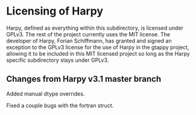 # Licensing of Harpy

Harpy, defined as everything within this subdirectory, is licensed under GPLv3. The rest of the project
currently uses the MIT license. The developer of Harpy, Forian Schiffmann, has granted and signed
an exception to the GPLv3 license for the use of Harpy in the gtappy project, allowing it to be included
in this MIT licensed project so long as the Harpy specific subdirectory stays under GPLv3.

## Changes from Harpy v3.1 master branch

Added manual dtype overrides.

Fixed a couple bugs with the fortran struct.